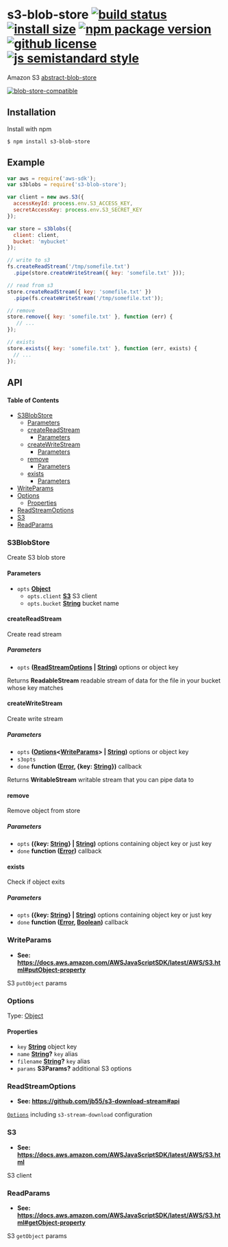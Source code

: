 # s3-blob-store [![build status](https://badgen.net/travis/jb55/s3-blob-store/master)](https://travis-ci.com/jb55/s3-blob-store) [![install size](https://badgen.net/packagephobia/install/s3-blob-store)](https://packagephobia.now.sh/result?p=s3-blob-store) [![npm package version](https://badgen.net/npm/v/s3-blob-store)](https://npm.im/s3-blob-store) [![github license](https://badgen.net/github/license/jb55/s3-blob-store)](https://github.com/jb55/s3-blob-store/blob/master/LICENSE) [![js semistandard style](https://badgen.net/badge/code%20style/semistandard/pink)](https://github.com/Flet/semistandard)

Amazon S3 [abstract-blob-store](http://npmrepo.com/abstract-blob-store)

[![blob-store-compatible](https://raw.githubusercontent.com/maxogden/abstract-blob-store/master/badge.png)](https://github.com/maxogden/abstract-blob-store)

## Installation

Install with npm

    $ npm install s3-blob-store

## Example

```js
var aws = require('aws-sdk');
var s3blobs = require('s3-blob-store');

var client = new aws.S3({
  accessKeyId: process.env.S3_ACCESS_KEY,
  secretAccessKey: process.env.S3_SECRET_KEY
});

var store = s3blobs({
  client: client,
  bucket: 'mybucket'
});

// write to s3
fs.createReadStream('/tmp/somefile.txt')
  .pipe(store.createWriteStream({ key: 'somefile.txt' }));

// read from s3
store.createReadStream({ key: 'somefile.txt' })
  .pipe(fs.createWriteStream('/tmp/somefile.txt'));

// remove
store.remove({ key: 'somefile.txt' }, function (err) {
   // ...
});

// exists
store.exists({ key: 'somefile.txt' }, function (err, exists) {
  // ...
});
```

## API

<!-- Generated by documentation.js. Update this documentation by updating the source code. -->

#### Table of Contents

-   [S3BlobStore](#s3blobstore)
    -   [Parameters](#parameters)
    -   [createReadStream](#createreadstream)
        -   [Parameters](#parameters-1)
    -   [createWriteStream](#createwritestream)
        -   [Parameters](#parameters-2)
    -   [remove](#remove)
        -   [Parameters](#parameters-3)
    -   [exists](#exists)
        -   [Parameters](#parameters-4)
-   [WriteParams](#writeparams)
-   [Options](#options)
    -   [Properties](#properties)
-   [ReadStreamOptions](#readstreamoptions)
-   [S3](#s3)
-   [ReadParams](#readparams)

### S3BlobStore

Create S3 blob store

#### Parameters

-   `opts` **[Object](https://developer.mozilla.org/docs/Web/JavaScript/Reference/Global_Objects/Object)** 
    -   `opts.client` **[S3](#s3)** S3 client
    -   `opts.bucket` **[String](https://developer.mozilla.org/docs/Web/JavaScript/Reference/Global_Objects/String)** bucket name

#### createReadStream

Create read stream

##### Parameters

-   `opts` **([ReadStreamOptions](#readstreamoptions) \| [String](https://developer.mozilla.org/docs/Web/JavaScript/Reference/Global_Objects/String))** options or object key

Returns **ReadableStream** readable stream of data for the file in your bucket whose key matches

#### createWriteStream

Create write stream

##### Parameters

-   `opts` **([Options](#options)&lt;[WriteParams](#writeparams)> | [String](https://developer.mozilla.org/docs/Web/JavaScript/Reference/Global_Objects/String))** options or object key
-   `s3opts`  
-   `done` **function ([Error](https://developer.mozilla.org/docs/Web/JavaScript/Reference/Global_Objects/Error), {key: [String](https://developer.mozilla.org/docs/Web/JavaScript/Reference/Global_Objects/String)})** callback

Returns **WritableStream** writable stream that you can pipe data to

#### remove

Remove object from store

##### Parameters

-   `opts` **({key: [String](https://developer.mozilla.org/docs/Web/JavaScript/Reference/Global_Objects/String)} | [String](https://developer.mozilla.org/docs/Web/JavaScript/Reference/Global_Objects/String))** options containing object key or just key
-   `done` **function ([Error](https://developer.mozilla.org/docs/Web/JavaScript/Reference/Global_Objects/Error))** callback

#### exists

Check if object exits

##### Parameters

-   `opts` **({key: [String](https://developer.mozilla.org/docs/Web/JavaScript/Reference/Global_Objects/String)} | [String](https://developer.mozilla.org/docs/Web/JavaScript/Reference/Global_Objects/String))** options containing object key or just key
-   `done` **function ([Error](https://developer.mozilla.org/docs/Web/JavaScript/Reference/Global_Objects/Error), [Boolean](https://developer.mozilla.org/docs/Web/JavaScript/Reference/Global_Objects/Boolean))** callback

### 

### WriteParams

-   **See: <https://docs.aws.amazon.com/AWSJavaScriptSDK/latest/AWS/S3.html#putObject-property>**

S3 `putObject` params

### Options

Type: [Object](https://developer.mozilla.org/docs/Web/JavaScript/Reference/Global_Objects/Object)

#### Properties

-   `key` **[String](https://developer.mozilla.org/docs/Web/JavaScript/Reference/Global_Objects/String)** object key
-   `name` **[String](https://developer.mozilla.org/docs/Web/JavaScript/Reference/Global_Objects/String)?** `key` alias
-   `filename` **[String](https://developer.mozilla.org/docs/Web/JavaScript/Reference/Global_Objects/String)?** `key` alias
-   `params` **S3Params?** additional S3 options

### ReadStreamOptions

-   **See: <https://github.com/jb55/s3-download-stream#api>**

[`Options`](#options) including `s3-stream-download` configuration

### S3

-   **See: <https://docs.aws.amazon.com/AWSJavaScriptSDK/latest/AWS/S3.html>**

S3 client

### ReadParams

-   **See: <https://docs.aws.amazon.com/AWSJavaScriptSDK/latest/AWS/S3.html#getObject-property>**

S3 `getObject` params

### 
